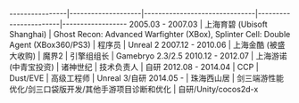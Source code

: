 
----------------|--------------------|-------------------------------|-----------------------|------------------
2005.03 - 2007.03 | 上海育碧 (Ubisoft Shanghai) | Ghost Recon: Advanced Warfighter (XBox), Splinter Cell: Double Agent (XBox360/PS3) | 程序员 | Unreal 2
2007.12 - 2010.06 | 上海金酷 (被盛大收购) | 魔界2 | 引擎组组长 | Gamebryo 2.3/2.5
2010.12 - 2012.07 | 上海游诺 (中青宝投资) | 诸神世纪 | 技术负责人 | 自研
2012.08 - 2014.04 | CCP | Dust/EVE | 高级工程师 | Unreal 3/自研
2014.05 - | 珠海西山居 | 剑三端游性能优化/剑三口袋版开发/其他手游项目诊断和优化 | 自研/Unity/cocos2d-x

